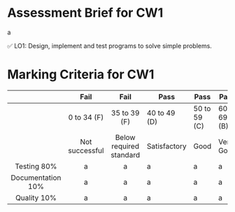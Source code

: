 # Assessment Brief for CW1 
a

✅ LO1: Design, implement and test programs to solve simple problems.

# Marking Criteria for CW1 

|  | Fail | Fail | Pass | Pass | Pass | Pass | Pass |
| :---: | :---: | :---: | ---- | ---- | ---- | ---- | ---- |
|  | 0 to 34 (F) | 35 to 39 (F) | 40 to 49 (D) | 50 to 59 (C) | 60 to 69 (B) | 70 to 79 (A) | 80 to 100 (A) |
|  | Not successful| Below required standard | Satisfactory | Good | Very Good | Excellent | Outstanding |
| Testing 80% | a | a | a | a | a | a | a |
| Documentation 10% | a| a | a | a | a| a | a |
| Quality 10% | a| a | a | a| a | a | a |



